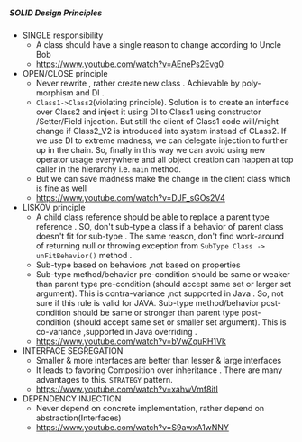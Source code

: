 ##### SOLID Design Principles
- SINGLE responsibility
    - A class should have a single reason to change according to Uncle Bob
    -  https://www.youtube.com/watch?v=AEnePs2Evg0
- OPEN/CLOSE principle
    - Never rewrite , rather create new class . Achievable by poly-morphism and DI .
    - `Class1->Class2`(violating principle). 
    Solution is to create an interface over Class2 and inject it using DI to Class1 using constructor /Setter/Field injection. But still the client of Class1 code will/might change if Class2_V2 is introduced into system instead of CLass2. If we use DI to extreme madness, we can delegate injection to further up in the chain. So, finally in this way we can avoid using new operator usage everywhere and all object creation can happen at top caller in the hierarchy i.e. `main` method.
    - But we can save madness make the change in the client class which is fine as well    
    - https://www.youtube.com/watch?v=DJF_sGOs2V4
- LISKOV principle
    - A child class reference should be able to replace a parent type reference . SO, don't sub-type a class if a behavior of parent class doesn't fit for sub-type . The same reason, don't find work-around of returning null or throwing exception from `SubType Class -> unFitBehavior()` method .
    - Sub-type based on behaviors ,not based on properties
    - Sub-type method/behavior pre-condition should be same or weaker than parent type pre-condition (should accept same set or larger set argument). This is contra-variance ,not supported in Java . So, not sure if this rule is valid for JAVA.
     Sub-type method/behavior post-condition should be same or stronger than parent type post-condition (should accept same set or smaller set argument). This is co-variance ,supported in Java overriding .
     - https://www.youtube.com/watch?v=bVwZquRH1Vk
- INTERFACE SEGREGATION
    - Smaller & more interfaces are better than lesser & large interfaces
    - It leads to favoring Composition over inheritance . There are many advantages to this. `STRATEGY` pattern.
    - https://www.youtube.com/watch?v=xahwVmf8itI
- DEPENDENCY INJECTION
    - Never depend on concrete implementation, rather depend on abstraction(Interfaces)
    - https://www.youtube.com/watch?v=S9awxA1wNNY
